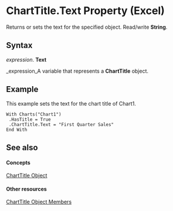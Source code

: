 
# ChartTitle.Text Property (Excel)

Returns or sets the text for the specified object. Read/write  **String**.


## Syntax

 _expression_. **Text**

 _expression_A variable that represents a  **ChartTitle** object.


## Example

This example sets the text for the chart title of Chart1.


```
With Charts("Chart1") 
 .HasTitle = True 
 .ChartTitle.Text = "First Quarter Sales" 
End With
```


## See also


#### Concepts


 [ChartTitle Object](e0a10650-66dd-dd33-e9ba-5a5c0f78f2c3.md)
#### Other resources


 [ChartTitle Object Members](289a6f65-7f65-c394-b641-bfd0daf14a1a.md)
